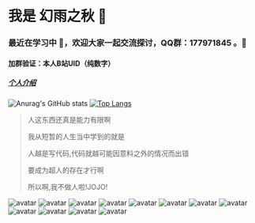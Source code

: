 # 我是 幻雨之秋 🐺
###  最近在学习中 🌱，欢迎大家一起交流探讨，QQ群：177971845 。👯
#### 加群验证：本人B站UID（纯数字）
##### [个人介绍](https://hyzqacg.github.io/)

![Anurag's GitHub stats](https://github-readme-stats.vercel.app/api?username=17396743&show_icons=true&theme=flag-india)
[![Top Langs](https://github-readme-stats.vercel.app/api/top-langs/?username=17396743)](https://github.com/anuraghazra/github-readme-stats)


> 人这东西还真是能力有限啊
> 
> 我从短暂的人生当中学到的就是
> 
> 人越是写代码,代码就越可能因意料之外的情况而出错
> 
> 要成为超人的存在才行啊
> 
> 所以啊,我不做人啦!JOJO!

![avatar](https://camo.githubusercontent.com/bae07753aacf44d2f368e1de97067bb1d2335da24950ebb8efbc13ee827a9c2b/68747470733a2f2f696d672e736869656c64732e696f2f62616467652f62676f2d46474f2545372541452538302545342542382541442545362539432538442545352541452538392545352538442539332545372538452541392545352541452542362d3232353739392e737667)
![avatar](https://camo.githubusercontent.com/bc918e710193fb3bd5c2ea3a679adae561cd0670886ad9bb9071bf7df4255df3/68747470733a2f2f696d672e736869656c64732e696f2f62616467652f2545392541442538322545342542392538422545372542432539342545392538302541302545382538302538352d2545392539422538302545392541442538322545372538452541392545352541452542362d3862303038622e737667)
![avatar](https://camo.githubusercontent.com/bbef155fe767b3e78f76f8cc515fe85cfca9b4971400a7f68ec74c42998d1cb0/68747470733a2f2f696d672e736869656c64732e696f2f62616467652f2545352538452539462545362539442541352545342542442541302545342542392539462545372538452541392545352538452539462545372541352539452d2545352538452539462545372541352539452545372538452541392545352541452542362d3161613366662e737667)
![avatar](https://camo.githubusercontent.com/56bcd41d313a4e3325c8ee64457874bd69fe2c20f087950f52d61d9180879722/68747470733a2f2f696d672e736869656c64732e696f2f62616467652f2545342542412539312545372541382538422545352542412538462545352539312539382d2545342542412539312545372541382538422545352542412538462545352539312539382d6666666666662e737667)
![avatar](https://camo.githubusercontent.com/88df9d1c7282f11e7579ce56f585ea096ddad3b44e6d3a90e59f6b2968118466/68747470733a2f2f696d672e736869656c64732e696f2f62616467652f6c696e6b2d3939362e6963752d7265642e737667)
![avatar](https://camo.githubusercontent.com/9498edca25c24fb462855206d1a5c5b8a6ad6b5acf2e67f59b8a04fe864ccb2c/68747470733a2f2f696d672e736869656c64732e696f2f62616467652f6c6963656e73652d416e74692532303939362d626c75652e737667)
![avatar](https://camo.githubusercontent.com/49b6ac37b38aabb99c674d9ade739c194c0fc7d0c27ca9a795df478d7a3cff1a/68747470733a2f2f696d672e736869656c64732e696f2f62616467652f2545352542432538302545342542442538442d2545342542382538302545362539442541312545352542432538302545342542442538442545352539322542382545392542312542432d6666643730302e737667)
![avatar](https://camo.githubusercontent.com/6c5cafb1e817917b83005edd21bc812446d1007087c3d1d68d3f20b86996ac25/68747470733a2f2f696d672e736869656c64732e696f2f62616467652f2545372539372538352545352542432542312d2545372539372538352545352542432542312545352538452541382d6563626163622e737667)
![avatar](https://camo.githubusercontent.com/a5e2108100fe9abb61cce5fff84173d400a23ceb0df5ababa3e76bbecff79c2f/68747470733a2f2f696d672e736869656c64732e696f2f62616467652f2545382539302539442545382538452538392545362538452541372d2545352542302538462545352541442541362545372539342539462545372539432539462545362539382541462545352541342541412545362541332539322545342542412538362d6230653065362e737667)
![avatar](https://camo.githubusercontent.com/8a354560667543fcbe9a218d4fc22d19ba30f7e5cc10b2f63bc9afaf7fa6c7f0/68747470733a2f2f696d672e736869656c64732e696f2f62616467652f6e322d2545362539372541352545382541462541444e322545362538382539362545352539302538432545372541442538392545362542302542342545352542392542332d3030666630302e737667)
![avatar](https://camo.githubusercontent.com/08f13e9d6d6bea7efd8bc74a84628f47f296cd132f0d5ebfbf28367f8b0ce6eb/68747470733a2f2f696d672e736869656c64732e696f2f62616467652f2545352539322539352545352539322539352545352539322539352d2545342542382538302545352541342541392545342542382538442545352539322539352545362542352539312545382542412541422545392539412542452545352538462539372d6363636363632e737667)
![avatar](https://camo.githubusercontent.com/e6df6fe754077a1ac3e3d099e2976e1f987078625b49b74db78dd6803e931512/68747470733a2f2f696d672e736869656c64732e696f2f62616467652f2545372542442539312545372542422539432545342542392539452545342542382539302d254536254231253832254536254231253832254534254244254130254534254241253836254537254242253939254534254238254141737461722545322539382538362545352539302541372d6666393930302e737667)


<!--
**17396743/17396743** is a ✨ _special_ ✨ repository because its `README.md` (this file) appears on your GitHub profile.

Here are some ideas to get you started:

- 🔭 I’m currently working on ...
- 🌱 I’m currently learning ...
- 👯 I’m looking to collaborate on ...
- 🤔 I’m looking for help with ...
- 💬 Ask me about ...
- 📫 How to reach me: ...
- 😄 Pronouns: ...
- ⚡ Fun fact: ...
-->

